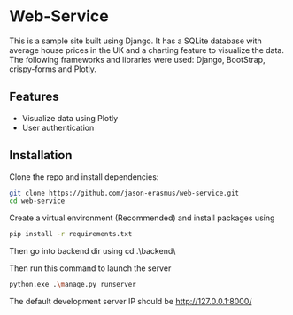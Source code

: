 # Web-Service

This is a sample site built using Django. It has a SQLite database with average house prices in the UK and a charting feature to visualize the data. The following frameworks and libraries were used: Django, BootStrap, crispy-forms and Plotly.

## Features

- Visualize data using Plotly
- User authentication

## Installation

Clone the repo and install dependencies:

```bash
git clone https://github.com/jason-erasmus/web-service.git
cd web-service
```

Create a virtual environment (Recommended) and install packages using

```bash
pip install -r requirements.txt
```

Then go into backend dir using cd .\backend\

Then run this command to launch the server

```bash
python.exe .\manage.py runserver
```

The default development server IP should be http://127.0.0.1:8000/
